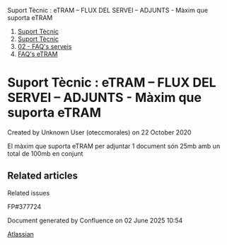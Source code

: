 Suport Tècnic : eTRAM – FLUX DEL SERVEI – ADJUNTS - Màxim que suporta eTRAM  

1.  [Suport Tècnic](index.md)
2.  [Suport Tècnic](13893782.md)
3.  [02 - FAQ's serveis](26313393.md)
4.  [FAQ's eTRAM](28705567.md)

Suport Tècnic : eTRAM – FLUX DEL SERVEI – ADJUNTS - Màxim que suporta eTRAM
===========================================================================

Created by Unknown User (oteccmorales) on 22 October 2020

El màxim que suporta eTRAM per adjuntar 1 document són 25mb amb un total de 100mb en conjunt

  

Related articles
----------------

  

Related issues

FP#377724

Document generated by Confluence on 02 June 2025 10:54

[Atlassian](http://www.atlassian.com/)